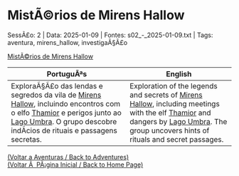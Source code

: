 ﻿
# MistÃ©rios de Mirens Hallow

SessÃ£o: 2 | Data: 2025-01-09 | Fontes: s02_-_2025-01-09.txt | Tags: aventura, mirens_hallow, investigaÃ§Ã£o

[MistÃ©rios de Mirens Hallow](misterios_de_mirens_hallow.png)

| PortuguÃªs | English |
|-----------|---------|
| ExploraÃ§Ã£o das lendas e segredos da vila de [Mirens Hallow](mirens_hallow.md), incluindo encontros com o elfo [Thamior](thamior.md) e perigos junto ao [Lago Umbra](lago_umbra.md). O grupo descobre indÃ­cios de rituais e passagens secretas. | Exploration of the legends and secrets of [Mirens Hallow](mirens_hallow.md), including meetings with the elf [Thamior](thamior.md) and dangers by [Lago Umbra](lago_umbra.md). The group uncovers hints of rituals and secret passages. |

[(Voltar a Aventuras / Back to Adventures)](aventuras.md)  
[(Voltar Ã  PÃ¡gina Inicial / Back to Home Page)](../../home.md)


























